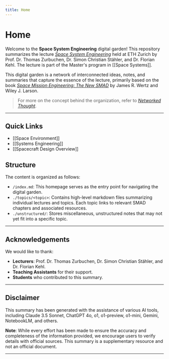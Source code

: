 ```yaml
---
title: Home
---
```

# Home

Welcome to the **Space System Engineering** digital garden! This repository summarizes the lecture *[Space System Engineering](https://www.vvz.ethz.ch/Vorlesungsverzeichnis/lerneinheit.view?lerneinheitId=185578&semkez=2024W&ansicht=LEHRVERANSTALTUNGEN&lang=en)* held at ETH Zurich by Prof. Dr. Thomas Zurbuchen, Dr. Simon Christian Stähler, and Dr. Florian Kehl. The lecture is part of the Master's program in [[Space Systems]].

This digital garden is a network of interconnected ideas, notes, and summaries that capture the essence of the lecture, primarily based on the book *[Space Mission Engineering: The New SMAD](https://www.amazon.com/Space-Mission-Engineering-New-SMAD/dp/1881883108)* by James R. Wertz and Wiley J. Larson. 

> For more on the concept behind the organization, refer to *[Networked Thought](https://jzhao.xyz/posts/networked-thought)*.

---

## Quick Links

- [[Space Environment]]
- [[Systems Engineering]]
- [[Spacecraft Design Overview]]

## Structure

The content is organized as follows:

- `/index.md`: This homepage serves as the entry point for navigating the digital garden.
- `./topics/<topic>`: Contains high-level markdown files summarizing individual lectures and topics. Each topic links to relevant SMAD chapters and associated resources.
- `./unstructured/`: Stores miscellaneous, unstructured notes that may not yet fit into a specific topic.

---

## Acknowledgements

We would like to thank:

- **Lecturers**: Prof. Dr. Thomas Zurbuchen, Dr. Simon Christian Stähler, and Dr. Florian Kehl.
- **Teaching Assistants** for their support.
- **Students** who contributed to this summary.

---

## Disclaimer

This summary has been generated with the assistance of various AI tools, including Claude 3.5 Sonnet, ChatGPT 4o, o1, o1-preview, o1-mini, Gemini, NotebookLM, and others. 

**Note**: While every effort has been made to ensure the accuracy and completeness of the information provided, we encourage users to verify details with official sources. This summary is a supplementary resource and not an official document.

---